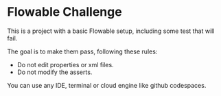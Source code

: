 # Flowable Challenge

This is a project with a basic Flowable setup, including some test that will fail. 

The goal is to make them pass, following these rules:
- Do not edit properties or xml files.
- Do not modify the asserts.


You can use any IDE, terminal or cloud engine like github codespaces.
